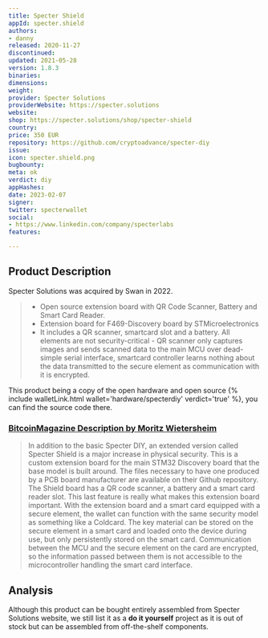 ```yaml
---
title: Specter Shield
appId: specter.shield
authors:
- danny
released: 2020-11-27
discontinued: 
updated: 2021-05-28
version: 1.8.3
binaries: 
dimensions: 
weight: 
provider: Specter Solutions
providerWebsite: https://specter.solutions
website: 
shop: https://specter.solutions/shop/specter-shield
country: 
price: 350 EUR
repository: https://github.com/cryptoadvance/specter-diy
issue: 
icon: specter.shield.png
bugbounty: 
meta: ok
verdict: diy
appHashes: 
date: 2023-02-07
signer: 
twitter: specterwallet
social:
- https://www.linkedin.com/company/specterlabs
features: 

---
```


## Product Description 

Specter Solutions was acquired by Swan in 2022. 

> - Open source extension board with QR Code Scanner, Battery and Smart Card Reader. 
> - Extension board for F469-Discovery board by STMicroelectronics
> - It includes a QR scanner, smartcard slot and a battery. All elements are not security-critical - QR scanner only captures images and sends scanned data to the main MCU over dead-simple serial interface, smartcard controller learns nothing about the data transmitted to the secure element as communication with it is encrypted.

This product being a copy of the open hardware and open source {% include walletLink.html wallet='hardware/specterdiy' verdict='true' %}, you can find the source code there.

### [BitcoinMagazine Description by Moritz Wietersheim](https://bitcoinmagazine.com/business/moritz-wietersheim-specter-bitcoin)

> In addition to the basic Specter DIY, an extended version called Specter Shield is a major increase in physical security. This is a custom extension board for the main STM32 Discovery board that the base model is built around. The files necessary to have one produced by a PCB board manufacturer are available on their Github repository. The Shield board has a QR code scanner, a battery and a smart card reader slot. This last feature is really what makes this extension board important. With the extension board and a smart card equipped with a secure element, the wallet can function with the same security model as something like a Coldcard. The key material can be stored on the secure element in a smart card and loaded onto the device during use, but only persistently stored on the smart card. Communication between the MCU and the secure element on the card are encrypted, so the information passed between them is not accessible to the microcontroller handling the smart card interface.

## Analysis 

Although this product can be bought entirely assembled from Specter Solutions website, we still list it as a **do it yourself** project as it is out of stock but can be assembled from off-the-shelf components.
